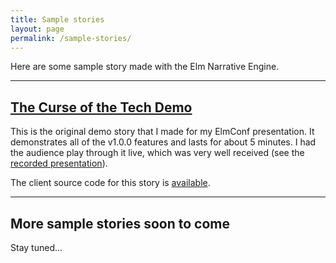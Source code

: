 ```yaml
---
title: Sample stories
layout: page
permalink: /sample-stories/
---
```


Here are some sample story made with the Elm Narrative Engine.

---

## [The Curse of the Tech Demo](curse-of-the-tech-demo/)

This is the original demo story that I made for my ElmConf presentation.  It demonstrates all of the v1.0.0 features and lasts for about 5 minutes.  I had the audience play through it live, which was very well received (see the [recorded presentation](http://youtube.com/watch?v=t8RSxzpw1Yw)).

The client source code for this story is [available](https://github.com/jschomay/elm-interactive-story-starter/tree/149e32bfb8fb89b577d49300477a02aac614ed31/src).

---

## More sample stories soon to come

Stay tuned...
